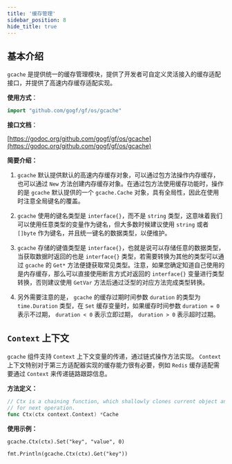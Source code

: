 ```yaml
---
title: '缓存管理'
sidebar_position: 8
hide_title: true
---
```


## 基本介绍

`gcache` 是提供统一的缓存管理模块，提供了开发者可自定义灵活接入的缓存适配接口，并提供了高速内存缓存适配实现。

**使用方式**：

```go
import "github.com/gogf/gf/os/gcache"

```

**接口文档**：

[https://godoc.org/github.com/gogf/gf/os/gcache](https://godoc.org/github.com/gogf/gf/os/gcache)

**简要介绍：**

1. `gcache` 默认提供默认的高速内存缓存对象，可以通过包方法操作内存缓存，也可以通过 `New` 方法创建内存缓存对象。在通过包方法使用缓存功能时，操作的是 `gcache` 默认提供的一个 `gcache.Cache` 对象，具有全局性，因此在使用时注意全局键名的覆盖。

2. `gcache` 使用的键名类型是 `interface{}`，而不是 `string` 类型，这意味着我们可以使用任意类型的变量作为键名，但大多数时候建议使用 `string` 或者 `[]byte` 作为键名，并且统一键名的数据类型，以便维护。

3. `gcache` 存储的键值类型是 `interface{}`，也就是说可以存储任意的数据类型，当获取数据时返回的也是 `interface{}` 类型，若需要转换为其他的类型可以通过 `gcache` 的 `Get*` 方法便捷获取常见类型。注意，如果您确定知道自己使用的是内存缓存，那么可以直接使用断言方式对返回的 `interface{}` 变量进行类型转换，否则建议使用 `GetVar` 方法后通过泛型的对应方法完成类型转换。

4. 另外需要注意的是， `gcache` 的缓存过期时间参数 `duration` 的类型为 `time.Duration` 类型，在 `Set` 缓存变量时，如果缓存时间参数 `duration = 0` 表示不过期， `duration < 0` 表示立即过期， `duration > 0` 表示超时过期。


## `Context` 上下文

`gcache` 组件支持 `Context` 上下文变量的传递，通过链式操作方法实现。 `Context` 上下文特别对于第三方适配器实现的缓存能力很有必要，例如 `Redis` 缓存适配需要通过 `Context` 来传递链路跟踪信息。

**方法定义：**

```go
// Ctx is a chaining function, which shallowly clones current object and sets the context
// for next operation.
func Ctx(ctx context.Context) *Cache
```

**使用示例：**

```
gcache.Ctx(ctx).Set("key", "value", 0)

fmt.Println(gcache.Ctx(ctx).Get("key"))
```